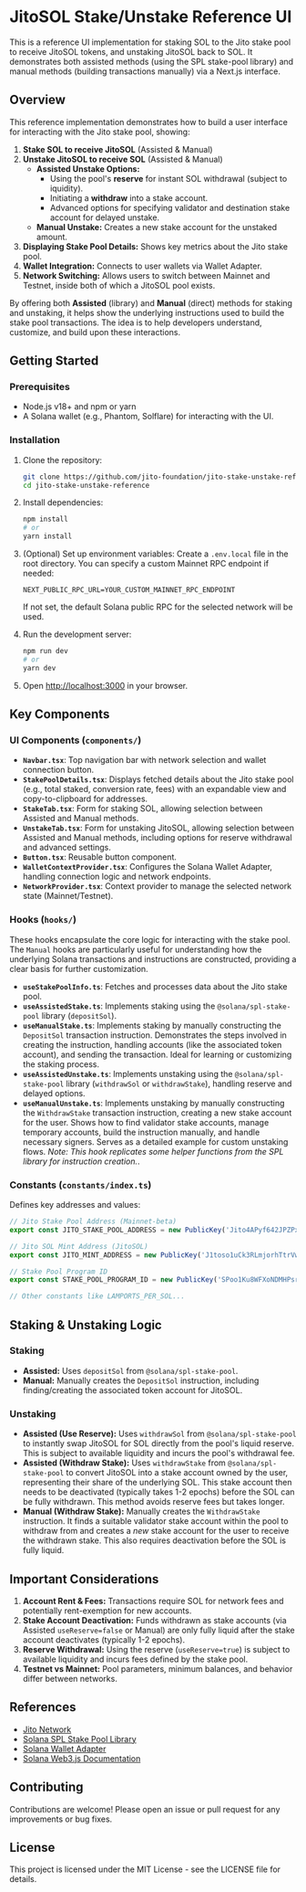 # JitoSOL Stake/Unstake Reference UI

This is a reference UI implementation for staking SOL to the Jito stake pool to receive JitoSOL tokens, and unstaking JitoSOL back to SOL. It demonstrates both assisted methods (using the SPL stake-pool library) and manual methods (building transactions manually) via a Next.js interface.

## Overview

This reference implementation demonstrates how to build a user interface for interacting with the Jito stake pool, showing:

1.  **Stake SOL to receive JitoSOL** (Assisted & Manual)
2.  **Unstake JitoSOL to receive SOL** (Assisted & Manual)
    *   **Assisted Unstake Options:**
        *   Using the pool's **reserve** for instant SOL withdrawal (subject to iquidity).
        *   Initiating a **withdraw** into a stake account.
        *   Advanced options for specifying validator and destination stake account for delayed unstake.
    *   **Manual Unstake:** Creates a new stake account for the unstaked amount.
3.  **Displaying Stake Pool Details:** Shows key metrics about the Jito stake pool.
4.  **Wallet Integration:** Connects to user wallets via Wallet Adapter.
5.  **Network Switching:** Allows users to switch between Mainnet and Testnet, inside both of which a JitoSOL pool exists.

By offering both **Assisted** (library) and **Manual** (direct) methods for staking and unstaking, it helps show the underlying instructions used to build the stake pool transactions. The idea is to help developers understand, customize, and build upon these interactions.

## Getting Started

### Prerequisites

*   Node.js v18+ and npm or yarn
*   A Solana wallet (e.g., Phantom, Solflare) for interacting with the UI.

### Installation

1.  Clone the repository:
    ```bash
    git clone https://github.com/jito-foundation/jito-stake-unstake-reference
    cd jito-stake-unstake-reference
    ```

2.  Install dependencies:
    ```bash
    npm install
    # or
    yarn install
    ```

3.  (Optional) Set up environment variables:
    Create a `.env.local` file in the root directory. You can specify a custom Mainnet RPC endpoint if needed:
    ```
    NEXT_PUBLIC_RPC_URL=YOUR_CUSTOM_MAINNET_RPC_ENDPOINT
    ```
    If not set, the default Solana public RPC for the selected network will be used.

4.  Run the development server:
    ```bash
    npm run dev
    # or
    yarn dev
    ```

5.  Open [http://localhost:3000](http://localhost:3000) in your browser.

## Key Components

### UI Components (`components/`)

*   **`Navbar.tsx`**: Top navigation bar with network selection and wallet connection button.
*   **`StakePoolDetails.tsx`**: Displays fetched details about the Jito stake pool (e.g., total staked, conversion rate, fees) with an expandable view and copy-to-clipboard for addresses.
*   **`StakeTab.tsx`**: Form for staking SOL, allowing selection between Assisted and Manual methods.
*   **`UnstakeTab.tsx`**: Form for unstaking JitoSOL, allowing selection between Assisted and Manual methods, including options for reserve withdrawal and advanced settings.
*   **`Button.tsx`**: Reusable button component.
*   **`WalletContextProvider.tsx`**: Configures the Solana Wallet Adapter, handling connection logic and network endpoints.
*   **`NetworkProvider.tsx`**: Context provider to manage the selected network state (Mainnet/Testnet).

### Hooks (`hooks/`)

These hooks encapsulate the core logic for interacting with the stake pool. The `Manual` hooks are particularly useful for understanding how the underlying Solana transactions and instructions are constructed, providing a clear basis for further customization.

*   **`useStakePoolInfo.ts`**: Fetches and processes data about the Jito stake pool.
*   **`useAssistedStake.ts`**: Implements staking using the `@solana/spl-stake-pool` library (`depositSol`).
*   **`useManualStake.ts`**: Implements staking by manually constructing the `DepositSol` transaction instruction. Demonstrates the steps involved in creating the instruction, handling accounts (like the associated token account), and sending the transaction. Ideal for learning or customizing the staking process.
*   **`useAssistedUnstake.ts`**: Implements unstaking using the `@solana/spl-stake-pool` library (`withdrawSol` or `withdrawStake`), handling reserve and delayed options.
*   **`useManualUnstake.ts`**: Implements unstaking by manually constructing the `WithdrawStake` transaction instruction, creating a new stake account for the user. Shows how to find validator stake accounts, manage temporary accounts, build the instruction manually, and handle necessary signers. Serves as a detailed example for custom unstaking flows. *Note: This hook replicates some helper functions from the SPL library for instruction creation.*.

### Constants (`constants/index.ts`)

Defines key addresses and values:

```typescript
// Jito Stake Pool Address (Mainnet-beta)
export const JITO_STAKE_POOL_ADDRESS = new PublicKey('Jito4APyf642JPZPx3hGc6WWJ8zPKtRbRs4P815Awbb');

// Jito SOL Mint Address (JitoSOL)
export const JITO_MINT_ADDRESS = new PublicKey('J1toso1uCk3RLmjorhTtrVwY9HJ7X8V9yYac6Y7kGCPn');

// Stake Pool Program ID
export const STAKE_POOL_PROGRAM_ID = new PublicKey('SPoo1Ku8WFXoNDMHPsrGSTSG1Y47rzgn41SLUNakuHy');

// Other constants like LAMPORTS_PER_SOL...
```

## Staking & Unstaking Logic

### Staking

*   **Assisted:** Uses `depositSol` from `@solana/spl-stake-pool`.
*   **Manual:** Manually creates the `DepositSol` instruction, including finding/creating the associated token account for JitoSOL.

### Unstaking

*   **Assisted (Use Reserve):** Uses `withdrawSol` from `@solana/spl-stake-pool` to instantly swap JitoSOL for SOL directly from the pool's liquid reserve. This is subject to available liquidity and incurs the pool's withdrawal fee.
*   **Assisted (Withdraw Stake):** Uses `withdrawStake` from `@solana/spl-stake-pool` to convert JitoSOL into a stake account owned by the user, representing their share of the underlying SOL. This stake account then needs to be deactivated (typically takes 1-2 epochs) before the SOL can be fully withdrawn. This method avoids reserve fees but takes longer.
*   **Manual (Withdraw Stake):** Manually creates the `WithdrawStake` instruction. It finds a suitable validator stake account within the pool to withdraw from and creates a *new* stake account for the user to receive the withdrawn stake. This also requires deactivation before the SOL is fully liquid.

## Important Considerations

1.  **Account Rent & Fees:** Transactions require SOL for network fees and potentially rent-exemption for new accounts.
3.  **Stake Account Deactivation:** Funds withdrawn as stake accounts (via Assisted `useReserve=false` or Manual) are only fully liquid after the stake account deactivates (typically 1-2 epochs).
4.  **Reserve Withdrawal:** Using the reserve (`useReserve=true`) is subject to available liquidity and incurs fees defined by the stake pool.
5.  **Testnet vs Mainnet:** Pool parameters, minimum balances, and behavior differ between networks.

## References

*   [Jito Network](https://www.jito.network/)
*   [Solana SPL Stake Pool Library](https://spl.solana.com/stake-pool)
*   [Solana Wallet Adapter](https://github.com/solana-labs/wallet-adapter)
*   [Solana Web3.js Documentation](https://solana-labs.github.io/solana-web3.js/)

## Contributing

Contributions are welcome! Please open an issue or pull request for any improvements or bug fixes.

## License

This project is licensed under the MIT License - see the LICENSE file for details.
